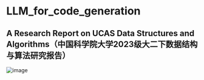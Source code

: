 # LLM_for_code_generation
## A Research Report on UCAS Data Structures and Algorithms（中国科学院大学2023级大二下数据结构与算法研究报告）
![image](https://github.com/user-attachments/assets/894055af-5f42-4cfb-b04f-dc8f241eb17a)
